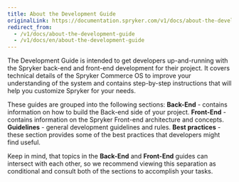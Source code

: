 ```yaml
---
title: About the Development Guide
originalLink: https://documentation.spryker.com/v1/docs/about-the-development-guide
redirect_from:
  - /v1/docs/about-the-development-guide
  - /v1/docs/en/about-the-development-guide
---
```


The Development Guide is intended to get developers up-and-running with the Spryker back-end and front-end development for their project.  It covers technical details of the Spryker Commerce OS to improve your understanding of the system and contains step-by-step instructions that will help you customize Spryker for your needs. 

These guides are grouped into the following sections:
**Back-End** - contains information on how to build the Back-end side of your project.
**Front-End** -  contains information on the Spryker Front-end architecture and concepts.
**Guidelines** - general development guidelines and rules.
**Best practices** - these section provides some of the best practices that developers might find useful.

Keep in mind, that topics in the **Back-End** and **Front-End** guides can intersect with each other, so we recommend viewing this separation as conditional and consult both of the sections to accomplish your tasks.
